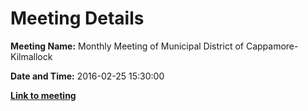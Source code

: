 # Meeting Details

**Meeting Name:** Monthly Meeting of Municipal District of Cappamore-Kilmallock

**Date and Time:** 2016-02-25 15:30:00

**<a href="https://www.limerick.ie/council/whats-on/monthly-meeting-municipal-district-cappamore-kilmallock-24" target="_blank">Link to meeting</a>**
